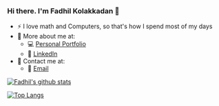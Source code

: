 ### Hi there. I'm Fadhil Kolakkadan 👋

- :zap: I love math and Computers, so that's how I spend most of my days
- 📌 More about me at:
   - 💻 [Personal Portfolio](https://fadh1l.github.io/index.html)
   - 🏢 [LinkedIn](https://www.linkedin.com/in/fadhil-kolakkadan/)
- 🤙 Contact me at:
   - 📧 [Email](fadhilko@gmail.com)


[![Fadhil's github stats](https://github-readme-stats.vercel.app/api?username=fadh1l&count_private=true&show_icons=true&theme=tokyonight&hide_rank=false)](https://github.com/anuraghazra/github-readme-stats)

[![Top Langs](https://github-readme-stats.vercel.app/api/top-langs/?username=fadh1l&layout=compact&theme=tokyonight)](https://github.com/anuraghazra/github-readme-stats)
